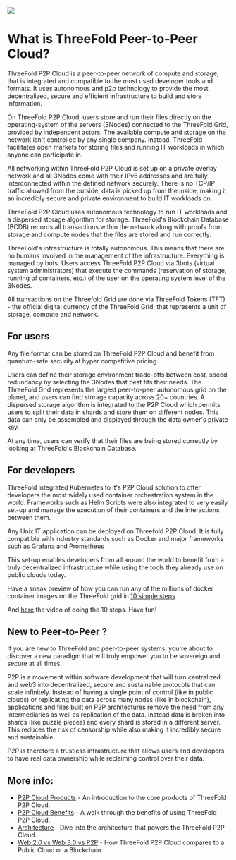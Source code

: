![](img/cloud_node_.png)


# What is ThreeFold Peer-to-Peer Cloud?

ThreeFold P2P Cloud is a peer-to-peer network of compute and storage, that is integrated and compatible to the most used developer tools and formats. It uses autonomous and p2p technology to provide the most decentralized, secure and efficient infrastructure to build and store information. 

On ThreeFold P2P Cloud, users store and run their files directly on the operating-system of the servers (3Nodes) connected to the ThreeFold Grid, provided by independent actors. The available compute and storage on the network isn't controlled by any single company. Instead, ThreeFold facilitates open markets for storing files and running IT workloads in which anyone can participate in.

All networking within ThreeFold P2P Cloud is set up on a private overlay network and all 3Nodes come with their IPv6 addresses and are fully interconnected within the defined network securely. There is no TCP/IP traffic allowed from the outside, data is picked up from the inside, making it an incredibly secure and private environment to build IT workloads on. 

ThreeFold P2P Cloud uses autonomous technology to run IT workloads and a dispersed storage algorithm for storage. ThreeFold's Blockchain Database (BCDB) records all transactions within the network along with proofs from storage and compute nodes that the files are stored and run correctly. 

ThreeFold's infrastructure is totally autonomous. This means that there are no humans involved in the management of the infrastructure. Everything is managed by bots. Users access ThreeFold P2P Cloud via 3bots (virtual system administrators) that execute the commands (reservation of storage, running of containers, etc.) of the user on the operating system level of the 3Nodes. 

All transactions on the Threefold Grid are done via ThreeFold Tokens (TFT) - the official digital currency of the ThreeFold Grid, that represents a unit of storage, compute and network.

## For users 

Any file format can be stored on ThreeFold P2P Cloud and benefit from quantum-safe security at hyper competitive pricing. 

Users can define their storage environment trade-offs between cost, speed, redundancy by selecting the 3Nodes that best fits their needs. The ThreeFold Grid represents the largest peer-to-peer autonomous grid on the planet, and users can find storage capacity across 20+ countries. A dispersed storage algorithm is integrated to the P2P Cloud which permits users to split their data in shards and store them on different nodes. This data can only be assembled and displayed through the data owner's private key.

At any time, users can verify that their files are being stored correctly by looking at ThreeFold's Blockchain Database. 

## For developers

ThreeFold integrated Kubernetes to it's P2P Cloud solution to offer developers the most widely used container orchestration system in the world. Frameworks such as Helm Scripts were also integrated to very easily set-up and manage the execution of their containers and the interactions between them. 

Any Unix IT application can be deployed on Threefold P2P Cloud. It is fully compatible with industry standards such as Docker and major frameworks such as Grafana and Prometheus

This set-up enables developers from all around the world to benefit from a truly decentralized infrastructure while using the tools they already use on public clouds today.

Have a sneak preview of how you can run any of the millions of docker container images on the ThreeFold grid in [10 simple steps](https://forum.threefold.io/t/the-versatility-of-grid-2-8-launch-any-docker-container-image-in-the-world-on-tf-grid/1214)

And [here](https://vimeo.com/599371166/3311fbdadb) the video of doing the 10 steps.  Have fun!


## New to Peer-to-Peer ?

If you are new to ThreeFold and peer-to-peer systems, you're about to discover a new paradigm that will truly empower you to be sovereign and secure at all times. 

P2P is a movement within software development that will turn centralized and web3 into decentralized, secure and sustainable protocols that can scale infinitely. Instead of having a single point of control (like in public clouds) or replicating the data across many nodes (like in blockchain), applications and files built on P2P architectures remove the need from any intermediaries as well as replication of the data. Instead data is broken into shards (like puzzle pieces) and every shard is stored in a different server. This reduces the risk of censorship while also making it incredibly secure and sustainable. 

P2P is therefore a trustless infrastructure that allows users and developers to have real data ownership while reclaiming control over their data. 

## More info:

- [P2P Cloud Products](cloud_products) - An introduction to the core products of ThreeFold P2P Cloud.
- [P2P Cloud Benefits](usp) - A walk through the benefits of using ThreeFold P2P Cloud.
- [Architecture](cloud_architecture) - Dive into the architecture that powers the ThreeFold P2P Cloud.
- [Web 2.0 vs Web 3.0 vs P2P](cloud_compare_home) - How ThreeFold P2P Cloud compares to a Public Cloud or a Blockchain.